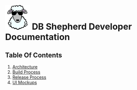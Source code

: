 # ![DB Shepherd](images/dbshepherd.png) DB Shepherd Developer Documentation

## Table Of Contents
1. [Architecture](architecture.md)
2. [Build Process](build_process.md)
3. [Release Process](releasing.md)
4. [UI Mockups](ui_mockups.md)

